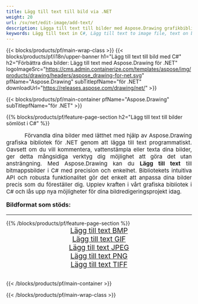 ```yaml
---
title: Lägg till text till bild via .NET
weight: 20
url: /sv/net/edit-image/add-text/
description: Lägga till text till bilder med Aspose.Drawing grafikbibliotek för .NET (C#)
keywords: Lägg till text in C#, Lägg till text to image file, text on bitmap images in C#, text to image, graphic library för .NET, raster images, edit image, save image, 2D graphics
---
```


{{< blocks/products/pf/main-wrap-class >}}
{{< blocks/products/pf/i18n/upper-banner h1="Lägg till text till bild med C#" h2="Förbättra dina bilder: Lägg till text med Aspose.Drawing för .NET" logoImageSrc="https://cms.admin.containerize.com/templates/aspose/img/products/drawing/headers/aspose_drawing-for-net.svg" pfName="Aspose.Drawing" subTitlepfName="för .NET" downloadUrl="https://releases.aspose.com/drawing/net/" >}}

{{< blocks/products/pf/main-container pfName="Aspose.Drawing" subTitlepfName="för .NET" >}}

{{% blocks/products/pf/feature-page-section  h2="Lägg till text till bilder sömlöst i C#" %}}
<p align="justify" style="text-indent:50px;font-size:15px;">
Förvandla dina bilder med lätthet med hjälp av Aspose.Drawing grafiska bibliotek för .NET genom att lägga till text programmatiskt. Oavsett om du vill kommentera, vattenstämpla eller texta dina bilder, ger detta mångsidiga verktyg dig möjlighet att göra det utan ansträngning. Med Aspose.Drawing kan du <b>Lägg till text</b> till bitmappsbilder i C# med precision och enkelhet. Bibliotekets intuitiva API och robusta funktionalitet gör det enkelt att anpassa dina bilder precis som du föreställer dig. Upplev kraften i vårt grafiska bibliotek i C# och lås upp nya möjligheter för dina bildredigeringsprojekt idag.</p>

<h3 style="margin-top:16px;">
Bildformat som stöds:
</h3>

<hr/>
{{% /blocks/products/pf/feature-page-section %}}
<div class="container-fluid productfamilypage bg-gray">
    <div class="convertypes bg-gray agp-content section">
        <div class="container">
		    <div class="row other-converters" style="font-size: 19px;text-align:center;">
		        <div class='col-md-3 other-converter remove-lp remove-rp'><a href="bmp/" style="padding:15px;">Lägg till text BMP</a></div>
                <div class='col-md-3 other-converter remove-lp remove-rp'><a href="gif/" style="padding:15px;">Lägg till text GIF</a></div>
                <div class='col-md-3 other-converter remove-lp remove-rp'><a href="jpeg/" style="padding:15px;">Lägg till text JPEG</a></div>
                <div class='col-md-3 other-converter remove-lp remove-rp'><a href="png/" style="padding:15px;">Lägg till text PNG</a></div>
                <div class='col-md-3 other-converter remove-lp remove-rp'><a href="tiff/" style="padding:15px;">Lägg till text TIFF</a></div>
            </div>
        </div>
    </div>
</div>
<br/>

{{< /blocks/products/pf/main-container >}}

{{< /blocks/products/pf/main-wrap-class >}}
